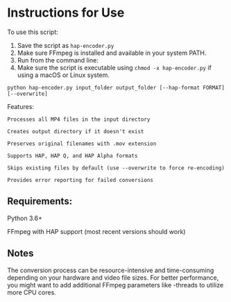 # Instructions for Use

To use this script:

  1. Save the script as `hap-encoder.py`
  2. Make sure FFmpeg is installed and available in your system PATH.
  3. Run from the command line:
  4. Make sure the script is executable using `chmod -x hap-encoder.py` if using a macOS or Linux system.

  `python hap-encoder.py input_folder output_folder [--hap-format FORMAT] [--overwrite]`

  Features:

    Processes all MP4 files in the input directory

    Creates output directory if it doesn't exist

    Preserves original filenames with .mov extension

    Supports HAP, HAP Q, and HAP Alpha formats

    Skips existing files by default (use --overwrite to force re-encoding)

    Provides error reporting for failed conversions

## Requirements:

  Python 3.6+

  FFmpeg with HAP support (most recent versions should work)

## Notes

The conversion process can be resource-intensive and time-consuming depending on your hardware and video file sizes. For better performance, you might want to add additional FFmpeg parameters like -threads to utilize more CPU cores.
